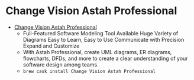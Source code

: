 # Change Vision Astah Professional
- [Change Vision Astah Professional](https://astah.net/editions/professional)
  -  Full-Featured Software Modeling Tool Available Huge Variety of Diagrams Easy to Learn, Easy to Use Communicate with Precision Expand and Customize
  - With Astah Professional, create UML diagrams, ER diagrams, flowcharts, DFDs, and more to create a clear understanding of your software design among teams.
  - `brew cask install Change Vision Astah Professional`
